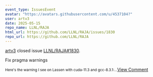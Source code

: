 ```yaml
---
event_type: IssuesEvent
avatar: "https://avatars.githubusercontent.com/u/4537104?"
user: artv3
date: 2025-05-15
repo_name: LLNL/RAJA
html_url: https://github.com/LLNL/RAJA/issues/1830
repo_url: https://github.com/LLNL/RAJA
---
```


<a href='https://github.com/artv3' target='_blank'>artv3</a> closed issue <a href='https://github.com/LLNL/RAJA/issues/1830' target='_blank'>LLNL/RAJA#1830</a>.

<p>Fix pragma warnings</p><small>Here's the warning I see on Lassen with cuda-11.3 and gcc-8.3.1:...</small><a href='https://github.com/LLNL/RAJA/issues/1830' target='_blank'>View Comment</a>